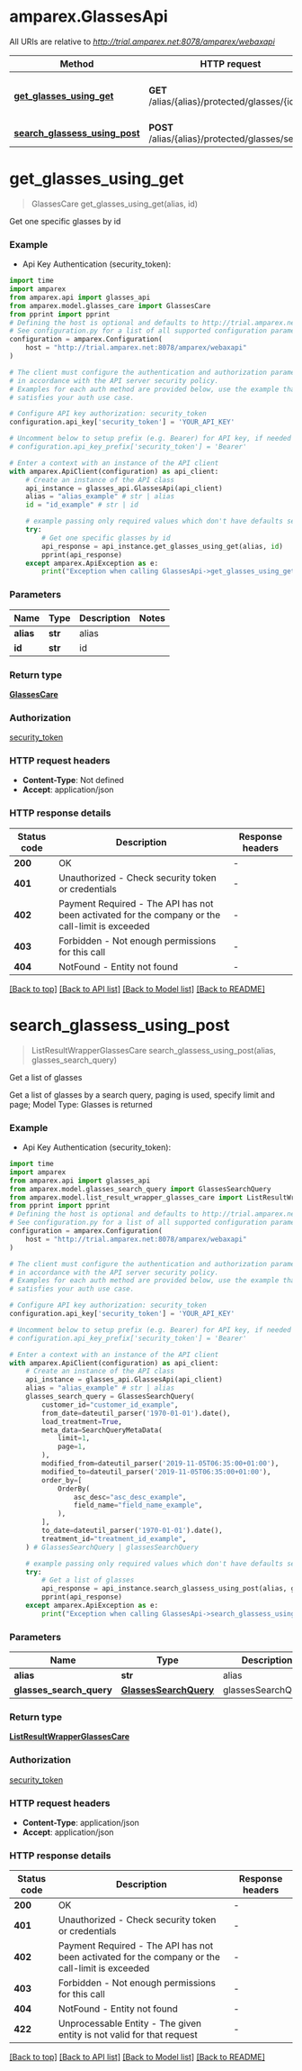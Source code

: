 # amparex.GlassesApi

All URIs are relative to *http://trial.amparex.net:8078/amparex/webaxapi*

Method | HTTP request | Description
------------- | ------------- | -------------
[**get_glasses_using_get**](GlassesApi.md#get_glasses_using_get) | **GET** /alias/{alias}/protected/glasses/{id} | Get one specific glasses by id
[**search_glassess_using_post**](GlassesApi.md#search_glassess_using_post) | **POST** /alias/{alias}/protected/glasses/search | Get a list of glasses


# **get_glasses_using_get**
> GlassesCare get_glasses_using_get(alias, id)

Get one specific glasses by id

### Example

* Api Key Authentication (security_token):

```python
import time
import amparex
from amparex.api import glasses_api
from amparex.model.glasses_care import GlassesCare
from pprint import pprint
# Defining the host is optional and defaults to http://trial.amparex.net:8078/amparex/webaxapi
# See configuration.py for a list of all supported configuration parameters.
configuration = amparex.Configuration(
    host = "http://trial.amparex.net:8078/amparex/webaxapi"
)

# The client must configure the authentication and authorization parameters
# in accordance with the API server security policy.
# Examples for each auth method are provided below, use the example that
# satisfies your auth use case.

# Configure API key authorization: security_token
configuration.api_key['security_token'] = 'YOUR_API_KEY'

# Uncomment below to setup prefix (e.g. Bearer) for API key, if needed
# configuration.api_key_prefix['security_token'] = 'Bearer'

# Enter a context with an instance of the API client
with amparex.ApiClient(configuration) as api_client:
    # Create an instance of the API class
    api_instance = glasses_api.GlassesApi(api_client)
    alias = "alias_example" # str | alias
    id = "id_example" # str | id

    # example passing only required values which don't have defaults set
    try:
        # Get one specific glasses by id
        api_response = api_instance.get_glasses_using_get(alias, id)
        pprint(api_response)
    except amparex.ApiException as e:
        print("Exception when calling GlassesApi->get_glasses_using_get: %s\n" % e)
```


### Parameters

Name | Type | Description  | Notes
------------- | ------------- | ------------- | -------------
 **alias** | **str**| alias |
 **id** | **str**| id |

### Return type

[**GlassesCare**](GlassesCare.md)

### Authorization

[security_token](../README.md#security_token)

### HTTP request headers

 - **Content-Type**: Not defined
 - **Accept**: application/json


### HTTP response details

| Status code | Description | Response headers |
|-------------|-------------|------------------|
**200** | OK |  -  |
**401** | Unauthorized - Check security token or credentials |  -  |
**402** | Payment Required - The API has not been activated for the company or the call-limit is exceeded |  -  |
**403** | Forbidden - Not enough permissions for this call |  -  |
**404** | NotFound - Entity not found |  -  |

[[Back to top]](#) [[Back to API list]](../README.md#documentation-for-api-endpoints) [[Back to Model list]](../README.md#documentation-for-models) [[Back to README]](../README.md)

# **search_glassess_using_post**
> ListResultWrapperGlassesCare search_glassess_using_post(alias, glasses_search_query)

Get a list of glasses

Get a list of glasses  by a search query, paging is used, specify limit and page; Model Type: Glasses is returned

### Example

* Api Key Authentication (security_token):

```python
import time
import amparex
from amparex.api import glasses_api
from amparex.model.glasses_search_query import GlassesSearchQuery
from amparex.model.list_result_wrapper_glasses_care import ListResultWrapperGlassesCare
from pprint import pprint
# Defining the host is optional and defaults to http://trial.amparex.net:8078/amparex/webaxapi
# See configuration.py for a list of all supported configuration parameters.
configuration = amparex.Configuration(
    host = "http://trial.amparex.net:8078/amparex/webaxapi"
)

# The client must configure the authentication and authorization parameters
# in accordance with the API server security policy.
# Examples for each auth method are provided below, use the example that
# satisfies your auth use case.

# Configure API key authorization: security_token
configuration.api_key['security_token'] = 'YOUR_API_KEY'

# Uncomment below to setup prefix (e.g. Bearer) for API key, if needed
# configuration.api_key_prefix['security_token'] = 'Bearer'

# Enter a context with an instance of the API client
with amparex.ApiClient(configuration) as api_client:
    # Create an instance of the API class
    api_instance = glasses_api.GlassesApi(api_client)
    alias = "alias_example" # str | alias
    glasses_search_query = GlassesSearchQuery(
        customer_id="customer_id_example",
        from_date=dateutil_parser('1970-01-01').date(),
        load_treatment=True,
        meta_data=SearchQueryMetaData(
            limit=1,
            page=1,
        ),
        modified_from=dateutil_parser('2019-11-05T06:35:00+01:00'),
        modified_to=dateutil_parser('2019-11-05T06:35:00+01:00'),
        order_by=[
            OrderBy(
                asc_desc="asc_desc_example",
                field_name="field_name_example",
            ),
        ],
        to_date=dateutil_parser('1970-01-01').date(),
        treatment_id="treatment_id_example",
    ) # GlassesSearchQuery | glassesSearchQuery

    # example passing only required values which don't have defaults set
    try:
        # Get a list of glasses
        api_response = api_instance.search_glassess_using_post(alias, glasses_search_query)
        pprint(api_response)
    except amparex.ApiException as e:
        print("Exception when calling GlassesApi->search_glassess_using_post: %s\n" % e)
```


### Parameters

Name | Type | Description  | Notes
------------- | ------------- | ------------- | -------------
 **alias** | **str**| alias |
 **glasses_search_query** | [**GlassesSearchQuery**](GlassesSearchQuery.md)| glassesSearchQuery |

### Return type

[**ListResultWrapperGlassesCare**](ListResultWrapperGlassesCare.md)

### Authorization

[security_token](../README.md#security_token)

### HTTP request headers

 - **Content-Type**: application/json
 - **Accept**: application/json


### HTTP response details

| Status code | Description | Response headers |
|-------------|-------------|------------------|
**200** | OK |  -  |
**401** | Unauthorized - Check security token or credentials |  -  |
**402** | Payment Required - The API has not been activated for the company or the call-limit is exceeded |  -  |
**403** | Forbidden - Not enough permissions for this call |  -  |
**404** | NotFound - Entity not found |  -  |
**422** | Unprocessable Entity - The given entity is not valid for that request |  -  |

[[Back to top]](#) [[Back to API list]](../README.md#documentation-for-api-endpoints) [[Back to Model list]](../README.md#documentation-for-models) [[Back to README]](../README.md)

